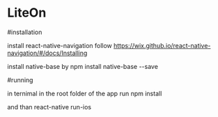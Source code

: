 # LiteOn

#installation

install react-native-navigation
follow https://wix.github.io/react-native-navigation/#/docs/Installing

install native-base by
npm install native-base --save

#running

in ternimal in the root folder of the app run
npm install 

and than
react-native run-ios